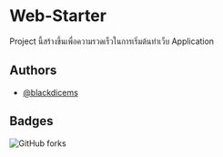 
# Web-Starter

Project นี้สร้างขึ้นเพื่อความรวดเร็วในการเริ่มต้นทำเว็บ Application


## Authors

- [@blackdicems](https://www.github.com/blackdicems)


## Badges
![GitHub forks](https://img.shields.io/github/forks/semaecs/web-starter?style=social)
